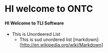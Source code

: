 # HI welcome to ONTC
#### HI Welcome to TLI Software
* This is Unordeered List
    * This is sud unordered list
                [markdown]: [http://en.wikipedia.org/wiki/Markdown]
